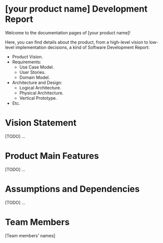 # [your product name] Development Report

Welcome to the documentation pages of [your product name]!

Here, you can find details about the product, from a high-level vision to low-level implementation decisions, a kind of Software Development Report:
- Product Vision.
- Requirements:
  - Use Case Model.
  - User Stories.
  - Domain Model.
- Architecture and Design:
  - Logical Architecture.
  - Physical Architecture.
  - Vertical Prototype.
- Etc.

# Vision Statement

[TODO] ...

# Product Main Features

[TODO] ...

# Assumptions and Dependencies

[TODO] ...

# Team Members

[Team members' names]

